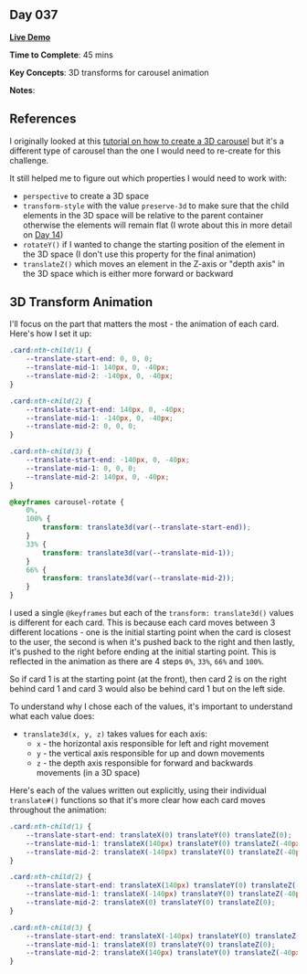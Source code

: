 ## Day 037

**<a href="https://css100.aniqa.dev#day-037">Live Demo</a>**

**Time to Complete**: 45 mins

**Key Concepts**: 3D transforms for carousel animation

**Notes**:

## References

I originally looked at this <a href="https://3dtransforms.desandro.com/carousel">tutorial on how to create a 3D carousel</a> but it's a different type of carousel than the one I would need to re-create for this challenge.

It still helped me to figure out which properties I would need to work with:

- `perspective` to create a 3D space
- `transform-style` with the value `preserve-3d` to make sure that the child elements in the 3D space will be relative to the parent container otherwise the elements will remain flat (I wrote about this in more detail on <a href="https://github.com/aniqatc/css-100/tree/main/entries/014">Day 14</a>)
- `rotateY()` if I wanted to change the starting position of the element in the 3D space (I don't use this property for the final animation)
- `translateZ()` which moves an element in the Z-axis or "depth axis" in the 3D space which is either more forward or backward

## 3D Transform Animation

I'll focus on the part that matters the most - the animation of each card. Here's how I set it up:

```css
.card:nth-child(1) {
	--translate-start-end: 0, 0, 0;
	--translate-mid-1: 140px, 0, -40px;
	--translate-mid-2: -140px, 0, -40px;
}

.card:nth-child(2) {
	--translate-start-end: 140px, 0, -40px;
	--translate-mid-1: -140px, 0, -40px;
	--translate-mid-2: 0, 0, 0;
}

.card:nth-child(3) {
	--translate-start-end: -140px, 0, -40px;
	--translate-mid-1: 0, 0, 0;
	--translate-mid-2: 140px, 0, -40px;
}

@keyframes carousel-rotate {
	0%,
	100% {
		transform: translate3d(var(--translate-start-end));
	}
	33% {
		transform: translate3d(var(--translate-mid-1));
	}
	66% {
		transform: translate3d(var(--translate-mid-2));
	}
}
```

I used a single `@keyframes` but each of the `transform: translate3d()` values is different for each card. This is because each card moves between 3 different locations - one is the initial starting point when the card is closest to the user, the second is when it's pushed back to the right and then lastly, it's pushed to the right before ending at the initial starting point. This is reflected in the animation as there are 4 steps `0%`, `33%`, `66%` and `100%`.

So if card 1 is at the starting point (at the front), then card 2 is on the right behind card 1 and card 3 would also be behind card 1 but on the left side.

To understand why I chose each of the values, it's important to understand what each value does:

- `translate3d(x, y, z)` takes values for each axis:
  - `x` - the horizontal axis responsible for left and right movement
  - `y` - the vertical axis responsible for up and down movements
  - `z` - the depth axis responsible for forward and backwards movements (in a 3D space)

Here's each of the values written out explicitly, using their individual `translate#()` functions so that it's more clear how each card moves throughout the animation:

```css
.card:nth-child(1) {
	--translate-start-end: translateX(0) translateY(0) translateZ(0);
	--translate-mid-1: translateX(140px) translateY(0) translateZ(-40px);
	--translate-mid-2: translateX(-140px) translateY(0) translateZ(-40px);
}

.card:nth-child(2) {
	--translate-start-end: translateX(140px) translateY(0) translateZ(-40px);
	--translate-mid-1: translateX(-140px) translateY(0) translateZ(-40px);
	--translate-mid-2: translateX(0) translateY(0) translateZ(0);
}

.card:nth-child(3) {
	--translate-start-end: translateX(-140px) translateY(0) translateZ(-40px);
	--translate-mid-1: translateX(0) translateY(0) translateZ(0);
	--translate-mid-2: translateX(140px) translateY(0) translateZ(-40px);
}
```
